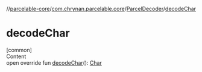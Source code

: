 //[parcelable-core](../../index.md)/[com.chrynan.parcelable.core](../index.md)/[ParcelDecoder](index.md)/[decodeChar](decode-char.md)



# decodeChar  
[common]  
Content  
open override fun [decodeChar](decode-char.md)(): [Char](https://kotlinlang.org/api/latest/jvm/stdlib/kotlin/-char/index.html)  




